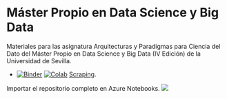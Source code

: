# Máster Propio en Data Science y Big Data
Materiales para las asignatura Arquitecturas y Paradigmas para Ciencia del Dato del Máster Propio en Data Science y Big Data (IV Edición) de la Universidad de Sevilla.

- [![Binder](https://mybinder.org/badge_logo.svg)](https://mybinder.org/v2/gh/versae/master-us-apcd/master?filepath=scraping.ipynb) [![Colab](https://colab.research.google.com/assets/colab-badge.svg)](https://colab.research.google.com/github/versae/master-us-apcd/blob/master/scraping.ipynb) [Scraping](https://nbviewer.jupyter.org/github/versae/master-us-apcd/blob/master/scraping.ipynb).


Importar el repositorio completo en Azure Notebooks. <a href="https://notebooks.azure.com/import/gh/versae/master-us-apcd" rel="nofollow"><img src="https://notebooks.azure.com/launch.png" border="0" data-canonical-src="https://notebooks.azure.com/launch.png"></a>
